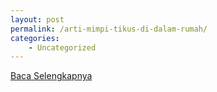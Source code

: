 ```yaml
---
layout: post
permalink: /arti-mimpi-tikus-di-dalam-rumah/
categories:
    - Uncategorized
---
```


[Baca Selengkapnya](/01)